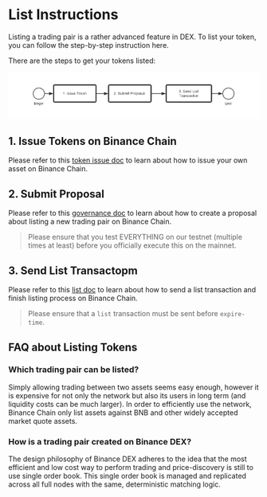# List Instructions

Listing a trading pair is a rather advanced feature in DEX. To list your token, you can follow the step-by-step instruction here.

There are the steps to get your tokens listed:

![workflow](./assets/listing-workflow.jpg)

## 1. Issue Tokens on Binance Chain 
Please refer to this [token issue doc](tokens.md) to learn about how to issue your own asset on Binance Chain. 

## 2. Submit Proposal 

Please refer to this [governance doc](governance.md) to learn about how to create a proposal about listing a new trading pair on Binance Chain. 

> Please ensure that you test EVERYTHING on our testnet (multiple times at least) before you officially execute this on the mainnet.

## 3. Send List Transactopm

Please refer to this [list doc](list.md) to learn about how to send a list transaction and finish listing process on Binance Chain. 

> Please ensure that  a `list` transaction must be sent before `expire-time`.


## FAQ about Listing  Tokens

###  Which trading pair can be listed? 

Simply allowing trading between two assets seems easy enough, however it is expensive for not only the network  but also its users in long term (and liquidity costs can be much larger). In order to efficiently use the network, Binance Chain only list assets against BNB and other widely accepted market quote assets. 

### How is a trading pair created on Binance DEX?

The design philosophy of Binance DEX adheres to the idea that the most efficient and low cost way to perform trading and price-discovery is still to use single order book. This single order book is managed and replicated across all full nodes with the same, deterministic matching logic.

